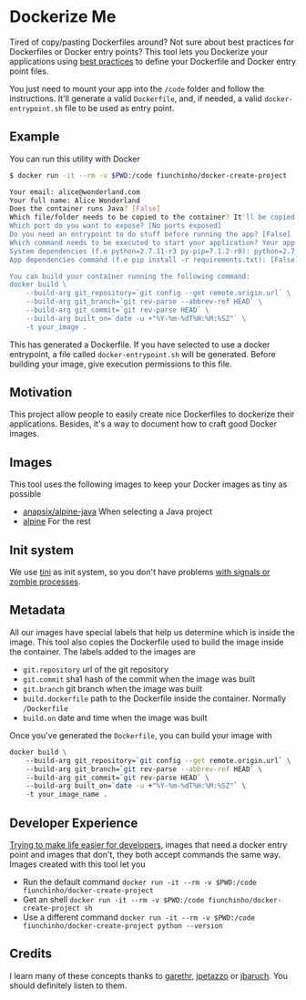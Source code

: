 # Dockerize Me
Tired of copy/pasting Dockerfiles around? Not sure about best practices for Dockerfiles or Docker entry points?
This tool lets you Dockerize your applications using [best practices](https://github.com/docker-library/official-images#review-guidelines) to define your Dockerfile and Docker entry point files.

You just need to mount your app into the `/code` folder and follow the instructions.
It'll generate a valid `Dockerfile`, and, if needed, a valid `docker-entrypoint.sh` file to be used as entry point.

## Example
You can run this utility with Docker

```bash
$ docker run -it --rm -v $PWD:/code fiunchinho/docker-create-project

Your email: alice@wonderland.com
Your full name: Alice Wonderland
Does the container runs Java? [False] 
Which file/folder needs to be copied to the container? It'll be copied into '/code' [.] 
Which port do you want to expose? [No ports exposed] 
Do you need an entrypoint to do stuff before running the app? [False] 
Which command needs to be executed to start your application? Your app lives in '/code' python /code/dockercreateproject/create.py
System dependencies (f.e python=2.7.11-r3 py-pip=7.1.2-r0): python=2.7.11-r3 py-pip=7.1.2-r0
App dependencies command (f.e pip install -r requirements.txt): [False] pip install -r requirements.txt

You can build your container running the following command: 
docker build \ 
    --build-arg git_repository=`git config --get remote.origin.url` \ 
    --build-arg git_branch=`git rev-parse --abbrev-ref HEAD` \ 
    --build-arg git_commit=`git rev-parse HEAD` \ 
    --build-arg built_on=`date -u +"%Y-%m-%dT%H:%M:%SZ"` \ 
    -t your_image .
```

This has generated a Dockerfile.
If you have selected to use a docker entrypoint, a file called `docker-entrypoint.sh` will be generated. Before building your image, give execution permissions to this file.

## Motivation
This project allow people to easily create nice Dockerfiles to dockerize their applications. Besides, it's a way to document how to craft good Docker images.

## Images
This tool uses the following images to keep your Docker images as tiny as possible
- [anapsix/alpine-java](https://hub.docker.com/r/anapsix/alpine-java/) When selecting a Java project
- [alpine](https://hub.docker.com/_/alpine/) For the rest

## Init system
We use [tini](https://github.com/krallin/tini) as init system, so you don't have problems [with signals or zombie processes](https://github.com/docker-library/official-images#init).

## Metadata
All our images have special labels that help us determine which is inside the image. This tool also copies the Dockerfile used to build the image inside the container.
The labels added to the images are
- `git.repository` url of the git repository
- `git.commit` sha1 hash of the commit when the image was built
- `git.branch` git branch when the image was built
- `build.dockerfile` path to the Dockerfile inside the container. Normally `/Dockerfile`
- `build.on` date and time when the image was built

Once you've generated the `Dockerfile`, you can build your image with

```bash
docker build \ 
    --build-arg git_repository=`git config --get remote.origin.url` \ 
    --build-arg git_branch=`git rev-parse --abbrev-ref HEAD` \ 
    --build-arg git_commit=`git rev-parse HEAD` \ 
    --build-arg built_on=`date -u +"%Y-%m-%dT%H:%M:%SZ"` \ 
    -t your_image_name .
```

## Developer Experience
[Trying to make life easier for developers](https://github.com/docker-library/official-images#consistency), images that need a docker entry point and images that don't, they both accept commands the same way. Images created with this tool let you
- Run the default command `docker run -it --rm -v $PWD:/code fiunchinho/docker-create-project`
- Get an shell `docker run -it --rm -v $PWD:/code fiunchinho/docker-create-project sh`
- Use a different command `docker run -it --rm -v $PWD:/code fiunchinho/docker-create-project python --version`

## Credits
I learn many of these concepts thanks to [garethr](https://twitter.com/garethr), [jpetazzo](https://twitter.com/jpetazzo) or [jbaruch](https://twitter.com/jbaruch). You should definitely listen to them.
